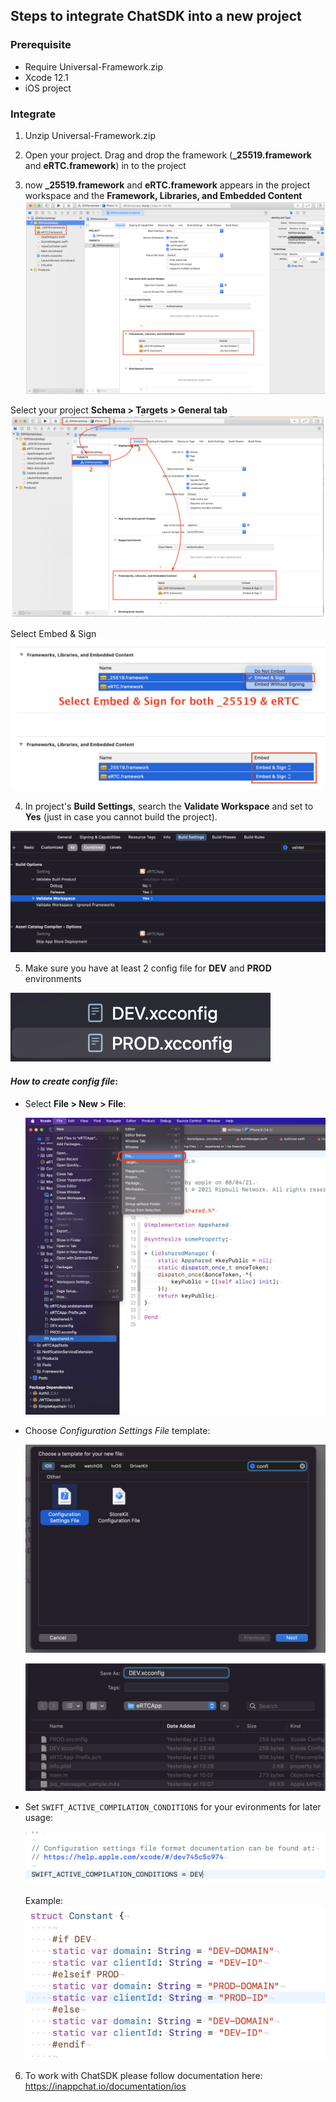 ## Steps to integrate ChatSDK into a new project

### Prerequisite
- Require Universal-Framework.zip
- Xcode 12.1
- iOS project

### Integrate

1. Unzip Universal-Framework.zip

2. Open your project. Drag and drop the framework (**\_25519.framework** and
**eRTC.framework**) in to the project

3. now **_25519.framework** and **eRTC.framework** appears in the project workspace and the **Framework, Libraries, and Embedded Content**
![](./images/step3a.png)


Select your project **Schema > Targets > General tab**
![](./images/step3b.png)


Select Embed & Sign
![](./images/step3c.png)


4. In project's **Build Settings**, search the **Validate Workspace** and set to **Yes** (just in case you cannot build the project).

![](./images/step4.png)

5. Make sure you have at least 2 config file for **DEV** and **PROD** environments

![](./images/step5.png)

#### *How to create config file*:
- Select  **File > New > File**:

    ![](./images/step5a.png)


- Choose *Configuration Settings File* template:

    ![](./images/step5b.png)


    ![](./images/step5c.png)


- Set `SWIFT_ACTIVE_COMPILATION_CONDITIONS` for your evironments for later usage:

    ![](./images/step5d.png)

    Example:
    ![](./images/step5e.png)



6. To work with ChatSDK please follow documentation here: https://inappchat.io/documentation/ios
